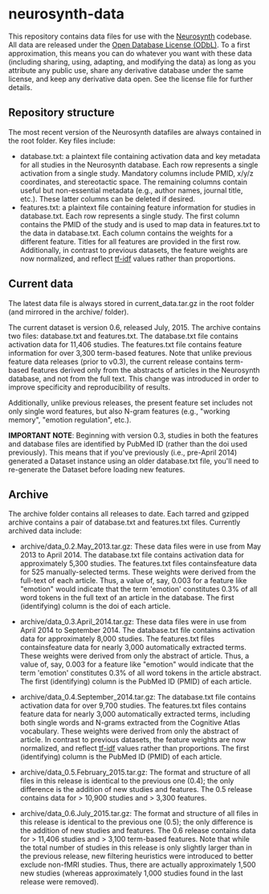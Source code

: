 neurosynth-data
===============
This repository contains data files for use with the [Neurosynth](https://github.com/neurosynth/neurosynth) codebase. All data are released under the [Open Database License (ODbL)](https://opendatacommons.org/licenses/odbl/1.0/). To a first approximation, this means you can do whatever you want with these data (including sharing, using, adapting, and modifying the data) as long as you attribute any public use, share any derivative database under the same license, and keep any derivative data open. See the license file for further details.

Repository structure
--------------------
The most recent version of the Neurosynth datafiles are always contained in the root folder. Key files include:

* database.txt: a plaintext file containing activation data and key metadata for all studies in the Neurosynth database. Each row represents a single activation from a single study. Mandatory columns include PMID, x/y/z coordinates, and stereotactic space. The remaining columns contain useful but non-essential metadata (e.g., author names, journal title, etc.). These latter columns can be deleted if desired.
* features.txt: a plaintext file containing feature information for studies in database.txt. Each row represents a single study. The first column contains the PMID of the study and is used to map data in features.txt to the data in database.txt. Each column contains the weights for a different feature. Titles for all features are provided in the first row. Additionally, in contrast to previous datasets, the feature weights are now normalized, and reflect [tf-idf](http://en.wikipedia.org/wiki/Tf%E2%80%93idf) values rather than proportions.

Current data
------------
The latest data file is always stored in current_data.tar.gz in the root folder (and mirrored in the archive/ folder).

The current dataset is version 0.6, released July, 2015. The archive contains two files: database.txt and features.txt. The database.txt file contains activation data for 11,406 studies. The features.txt file contains feature information for over 3,300 term-based features. Note that unlike previous feature data releases (prior to v0.3), the current release contains term-based features derived only from the abstracts of articles in the Neurosynth database, and not from the full text. This change was introduced in order to improve specificity and reproducibility of results.

Additionally, unlike previous releases, the present feature set includes not only single word features, but also N-gram features (e.g., "working memory", "emotion regulation", etc.).

**IMPORTANT NOTE**: Beginning with version 0.3, studies in both the features and database files are identified by PubMed ID (rather than the doi used previously). This means that if you've previously (i.e., pre-April 2014) generated a Dataset instance using an older database.txt file, you'll need to re-generate the Dataset before loading new features.

Archive
-------
The archive folder contains all releases to date. Each tarred and gzipped archive contains a pair of database.txt and features.txt files. Currently archived data include:

* archive/data_0.2.May_2013.tar.gz: These data files were in use from May 2013 to April 2014. The database.txt file contains activation data for approximately 5,300 studies. The features.txt files containsfeature data for 525 manually-selected terms. These weights were derived from the full-text of each article. Thus, a value of, say, 0.003 for a feature like "emotion" would indicate that the term 'emotion' constitutes 0.3% of all word tokens in the full text of an article in the database. The first (identifying) column is the doi of each article.

* archive/data_0.3.April_2014.tar.gz: These data files were in use from April 2014 to September 2014. The database.txt file contains activation data for approximately 8,000 studies. The features.txt files containsfeature data for nearly 3,000 automatically extracted terms. These weights were derived from only the abstract of article. Thus, a value of, say, 0.003 for a feature like "emotion" would indicate that the term 'emotion' constitutes 0.3% of all word tokens in the article abstract. The first (identifying) column is the PubMed ID (PMID) of each article.

* archive/data_0.4.September_2014.tar.gz: The database.txt file contains activation data for over 9,700 studies. The features.txt files contains feature data for nearly 3,000 automatically extracted terms, including both single words and N-grams extracted from the Cognitive Atlas vocabulary. These weights were derived from only the abstract of article. In contrast to previous datasets, the feature weights are now normalized, and reflect [tf-idf](http://en.wikipedia.org/wiki/Tf%E2%80%93idf) values rather than proportions. The first (identifying) column is the PubMed ID (PMID) of each article.

* archive/data_0.5.February_2015.tar.gz: The format and structure of all files in this release is identical to the previous one (0.4); the only difference is the addition of new studies and features. The 0.5 release contains data for > 10,900 studies and > 3,300 features.

* archive/data_0.6.July_2015.tar.gz: The format and structure of all files in this release is identical to the previous one (0.5); the only difference is the addition of new studies and features. The 0.6 release contains data for > 11,406 studies and > 3,100 term-based features. Note that while the total number of studies in this release is only slightly larger than in the previous release, new filtering heuristics were introduced to better exclude non-fMRI studies. Thus, there are actually approximately 1,500 new studies (whereas approximately 1,000 studies found in the last release were removed).
